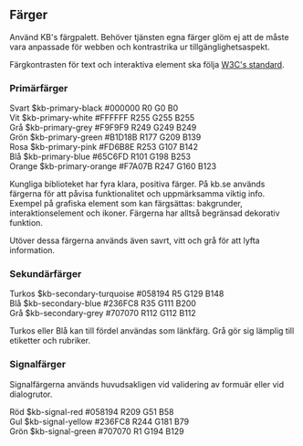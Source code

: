 ## Färger

Använd KB's färgpalett. Behöver tjänsten egna färger glöm ej att de måste vara anpassade för webben och kontrastrika ur tillgänglighetsaspekt.

Färgkontrasten för text och interaktiva element ska följa [W3C's standard](#).

### Primärfärger

<div class="example-block bg-light">
    <div class="row">
        <div class="example-color col-xl-6">
            <div class="example-color-circle bg-kb-primary-black ratio ratio-1x1"></div>
            <div class="example-color-description">
                <span>Svart</span>
                <span>$kb-primary-black</span>
                <span>#000000</span>
                <span>R0 G0 B0</span>
            </div>
        </div>
        <div class="example-color col-xl-6">
            <div class="example-color-circle bg-kb-primary-white border ratio ratio-1x1"></div>
            <div class="example-color-description">
                <span>Vit</span>
                <span>$kb-primary-white</span>
                <span>#FFFFFF</span>
                <span>R255 G255 B255</span>
            </div>
        </div>
    </div>
    <div class="row">
        <div class="example-color col-xl-6">
            <div class="example-color-circle bg-kb-primary-grey ratio ratio-1x1"></div>
            <div class="example-color-description">
                <span>Grå</span>
                <span>$kb-primary-grey</span>
                <span>#F9F9F9</span>
                <span>R249 G249 B249</span>
            </div>
        </div>
    </div>
    <div class="row">
        <div class="example-color col-xl-6">
            <div class="example-color-circle bg-kb-primary-green ratio ratio-1x1"></div>
            <div class="example-color-description">
                <span>Grön</span>
                <span>$kb-primary-green</span>
                <span>#B1D18B</span>
                <span>R177 G209 B139</span>
            </div>
        </div>
        <div class="example-color col-xl-6">
            <div class="example-color-circle bg-kb-primary-pink ratio ratio-1x1"></div>
            <div class="example-color-description">
                <span>Rosa</span>
                <span>$kb-primary-pink</span>
                <span>#FD6B8E</span>
                <span>R253 G107 B142</span>
            </div>
        </div>
    </div>
    <div class="row">
        <div class="example-color col-xl-6">
            <div class="example-color-circle bg-kb-primary-blue ratio ratio-1x1"></div>
            <div class="example-color-description">
                <span>Blå</span>
                <span>$kb-primary-blue</span>
                <span>#65C6FD</span>
                <span>R101 G198 B253</span>
            </div>
        </div>
        <div class="example-color col-xl-6">
            <div class="example-color-circle bg-kb-primary-orange ratio ratio-1x1"></div>
            <div class="example-color-description">
                <span>Orange</span>
                <span>$kb-primary-orange</span>
                <span>#F7A07B</span>
                <span>R247 G160 B123</span>
            </div>
        </div>
    </div>
</div>

Kungliga biblioteket har fyra klara, positiva färger. På kb.se används färgerna för att påvisa funktionalitet och uppmärksamma viktig info. Exempel på grafiska element som kan färgsättas: bakgrunder, interaktionselement och ikoner. Färgerna har alltså begränsad dekorativ funktion.

Utöver dessa färgerna används även savrt, vitt och grå för att lyfta information.


### Sekundärfärger

<div class="example-block bg-light">
    <div class="row">
        <div class="example-color col-xl-6">
            <div class="example-color-circle bg-kb-secondary-turquoise ratio ratio-1x1"></div>
            <div class="example-color-description">
                <span>Turkos</span>
                <span>$kb-secondary-turquoise</span>
                <span>#058194</span>
                <span>R5 G129 B148</span>
            </div>
        </div>
        <div class="example-color col-xl-6">
            <div class="example-color-circle bg-kb-secondary-blue ratio ratio-1x1"></div>
            <div class="example-color-description">
                <span>Blå</span>
                <span>$kb-secondary-blue</span>
                <span>#236FC8</span>
                <span>R35 G111 B200</span>
            </div>
        </div>
    </div>
    <div class="row">
        <div class="example-color col-xl-6">
            <div class="example-color-circle bg-kb-secondary-grey ratio ratio-1x1"></div>
            <div class="example-color-description">
                <span>Grå</span>
                <span>$kb-secondary-grey</span>
                <span>#707070</span>
                <span>R112 G112 B112</span>
            </div>
        </div>
    </div>
</div>

Turkos eller Blå kan till fördel användas som länkfärg. Grå gör sig lämplig till etiketter och rubriker.

### Signalfärger

Signalfärgerna används huvudsakligen vid validering av formuär eller vid dialogrutor.

<div class="example-block bg-light">
    <div class="row">
        <div class="example-color col-xl-6">
            <div class="example-color-circle bg-kb-signal-red ratio ratio-1x1"></div>
            <div class="example-color-description">
                <span>Röd</span>
                <span>$kb-signal-red</span>
                <span>#058194</span>
                <span>R209 G51 B58</span>
            </div>
        </div>
        <div class="example-color col-xl-6">
            <div class="example-color-circle bg-kb-signal-yellow ratio ratio-1x1"></div>
            <div class="example-color-description">
                <span>Gul</span>
                <span>$kb-signal-yellow</span>
                <span>#236FC8</span>
                <span>R244 G181 B79</span>
            </div>
        </div>
    </div>
    <div class="row">
        <div class="example-color col-xl-6">
            <div class="example-color-circle bg-kb-signal-green ratio ratio-1x1"></div>
            <div class="example-color-description">
                <span>Grön</span>
                <span>$kb-signal-green</span>
                <span>#707070</span>
                <span>R1 G194 B129</span>
            </div>
        </div>
    </div>
</div>